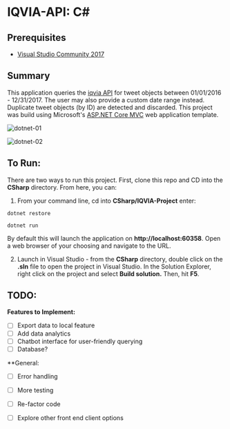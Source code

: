 # IQVIA-API: C#

## Prerequisites
- [Visual Studio Community 2017](https://www.visualstudio.com/downloads/?utm_source=mscom&utm_campaign=msdocs)

## Summary

This application queries the [iqvia API](https://badapi.iqvia.io/swagger/) for tweet objects between 01/01/2016 - 12/31/2017. The user may also provide a custom date range instead. Duplicate tweet objects (by ID) are detected and discarded. This project was build using Microsoft's [ASP.NET Core MVC](https://docs.microsoft.com/en-us/aspnet/core/mvc/overview?view=aspnetcore-2.0) web application template. 

![dotnet-01][dotnet-01]

![dotnet-02][dotnet-02]

## To Run:

There are two ways to run this project. First, clone this repo and CD into the **CSharp** directory. From here, you can:

1) From your command line, cd into **CSharp/IQVIA-Project** enter:
```
dotnet restore

dotnet run
```
By default this will launch the application on **http://localhost:60358**. Open a web browser of your choosing and navigate to the URL. 

2) Launch in Visual Studio - from the **CSharp** directory, double click on the **.sln** file to open the project in Visual Studio. In the Solution Explorer, right click on the project and select **Build solution.** Then, hit **F5**. 

## TODO:

**Features to Implement:**
- [ ] Export data to local feature
- [ ] Add data analytics
- [ ] Chatbot interface for user-friendly querying
- [ ] Database? 

**General:
- [ ] Error handling
- [ ] More testing
- [ ] Re-factor code
- [ ] Explore other front end client options


[dotnet-01]:
../media/dotnet-01.png
[dotnet-02]:
../media/dotnet-02.png